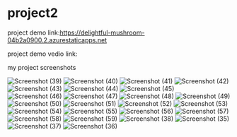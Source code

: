 # project2

project demo link:https://delightful-mushroom-04b2a0900.2.azurestaticapps.net

project demo vedio link:

my project screenshots


![Screenshot (39)](https://user-images.githubusercontent.com/118714070/210096058-2a813092-71fc-4661-ac4d-9dde0dcc7575.png)
![Screenshot (40)](https://user-images.githubusercontent.com/118714070/210096064-fae679ca-343b-457e-9d42-952f58dc9254.png)
![Screenshot (41)](https://user-images.githubusercontent.com/118714070/210096065-1957ff04-3ce5-4723-ac12-164835319a5c.png)
![Screenshot (42)](https://user-images.githubusercontent.com/118714070/210096067-88e7d603-6575-49cb-83ef-ce03b8a785b3.png)
![Screenshot (43)](https://user-images.githubusercontent.com/118714070/210096071-c43a2b19-4f45-4bb6-ac7f-1a337a160a81.png)
![Screenshot (44)](https://user-images.githubusercontent.com/118714070/210096073-19feb987-d7ee-45e9-b182-83a14fec5c9c.png)
![Screenshot (45)](https://user-images.githubusercontent.com/118714070/210096076-5026b59e-0bb9-4dcb-b336-703ed95324f2.png)
![Screenshot (46)](https://user-images.githubusercontent.com/118714070/210096080-b63aeae9-8424-421c-a4a5-7ab3a2572ab1.png)
![Screenshot (47)](https://user-images.githubusercontent.com/118714070/210096082-2db61ee0-563c-4e3b-a8c0-0025b34dc4c8.png)
![Screenshot (48)](https://user-images.githubusercontent.com/118714070/210096084-c1098821-9a9e-4f6f-a44b-b33997955438.png)
![Screenshot (49)](https://user-images.githubusercontent.com/118714070/210096086-361cb713-2609-4bfe-86f0-2c3a51fa0cc0.png)
![Screenshot (50)](https://user-images.githubusercontent.com/118714070/210096087-e9da3a5e-f209-402f-b670-957ab787b077.png)
![Screenshot (51)](https://user-images.githubusercontent.com/118714070/210096091-6054c3a5-ee1c-4a51-9ec5-1e31cae41703.png)
![Screenshot (52)](https://user-images.githubusercontent.com/118714070/210096094-0dd416a1-9556-46db-82a9-53a1a060c997.png)
![Screenshot (53)](https://user-images.githubusercontent.com/118714070/210096095-b4a49a9d-953d-49a9-932a-cffa8284fe80.png)
![Screenshot (54)](https://user-images.githubusercontent.com/118714070/210096098-8eb74f13-87ff-47ac-b720-6a3e5f9cf955.png)
![Screenshot (55)](https://user-images.githubusercontent.com/118714070/210096099-8ffb5ef0-c791-48af-8c10-122dc605e458.png)
![Screenshot (56)](https://user-images.githubusercontent.com/118714070/210096100-fa718d75-b02a-4981-a3b8-f6ecb60bdf8b.png)
![Screenshot (57)](https://user-images.githubusercontent.com/118714070/210096101-d2aa53b1-f4db-40cf-9ffc-a937ec4745f0.png)
![Screenshot (58)](https://user-images.githubusercontent.com/118714070/210096103-e120d0dd-a925-4ac7-9625-702fadbc132a.png)
![Screenshot (59)](https://user-images.githubusercontent.com/118714070/210096106-ef2bb321-72a8-465c-a987-6fb8b81aca87.png)
![Screenshot (38)](https://user-images.githubusercontent.com/118714070/210096108-439b0a5a-79c1-4141-aff6-5b0f070c8832.png)
![Screenshot (35)](https://user-images.githubusercontent.com/118714070/210096150-a212e33b-1f8a-47ad-8c6f-cb56d23629f7.png)
![Screenshot (37)](https://user-images.githubusercontent.com/118714070/210096175-bafe87d2-2d97-49c0-8be1-bce5b14718c0.png)
![Screenshot (36)](https://user-images.githubusercontent.com/118714070/210096187-f3e1d428-c173-4143-8ce4-38f4c85db62b.png)



